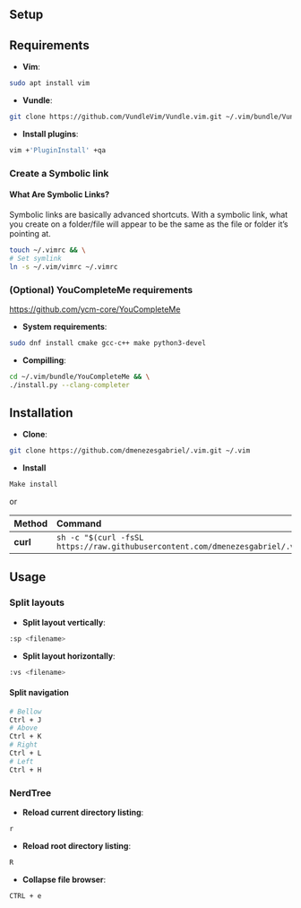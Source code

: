 ## Setup

## Requirements

- **Vim**:

```sh
sudo apt install vim
```

- **Vundle**:

```sh
git clone https://github.com/VundleVim/Vundle.vim.git ~/.vim/bundle/Vundle.vim
```

- **Install plugins**:

```sh
vim +'PluginInstall' +qa
```

### Create a Symbolic link

#### What Are Symbolic Links?

Symbolic links are basically advanced shortcuts. With a symbolic link, what you create on a folder/file will appear to be the same as the file or folder it’s pointing at.

```sh
touch ~/.vimrc && \
# Set symlink
ln -s ~/.vim/vimrc ~/.vimrc
```

### (Optional) YouCompleteMe requirements

https://github.com/ycm-core/YouCompleteMe

- **System requirements**:

```sh
sudo dnf install cmake gcc-c++ make python3-devel
```

- **Compilling**:

```sh
cd ~/.vim/bundle/YouCompleteMe && \
./install.py --clang-completer
```

## Installation

- **Clone**:

```sh
git clone https://github.com/dmenezesgabriel/.vim.git ~/.vim
```

- **Install**

```sh
Make install
```

or

| Method   | Command                                                                                                  |
| :------- | :------------------------------------------------------------------------------------------------------- |
| **curl** | `sh -c "$(curl -fsSL https://raw.githubusercontent.com/dmenezesgabriel/.vim/master/scripts/install.sh)"` |

## Usage

### Split layouts

- **Split layout vertically**:

```sh
:sp <filename>
```

- **Split layout horizontally**:

```sh
:vs <filename>
```

#### Split navigation

```sh
# Bellow
Ctrl + J
# Above
Ctrl + K
# Right
Ctrl + L
# Left
Ctrl + H
```

### NerdTree

- **Reload current directory listing**:

```sh
r
```

- **Reload root directory listing**:

```sh
R
```

- **Collapse file browser**:

```sh
CTRL + e
```
